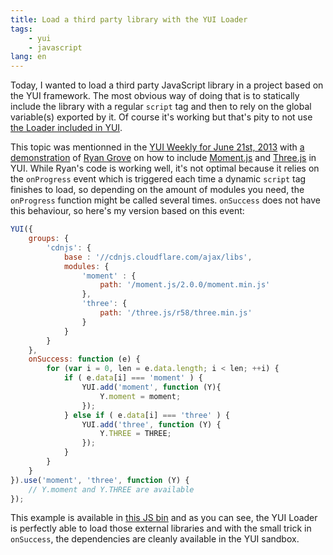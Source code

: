 ```yaml
---
title: Load a third party library with the YUI Loader
tags:
    - yui
    - javascript
lang: en
---
```


Today, I wanted to load a third party JavaScript library in a project based on
the YUI framework. The most obvious way of doing that is to statically include the
library with a regular `script` tag and then to rely on the global variable(s)
exported by it. Of course it's working but that's pity to not use [the Loader
included in YUI](http://yuilibrary.com/yui/docs/yui/loader.html).

This topic was mentionned in the [YUI Weekly for June 21st,
2013](http://www.yuiblog.com/blog/2013/06/21/yui-weekly-for-june-21st-2013/)
with [a demonstration](http://jsbin.com/akevej/3/edit) of [Ryan
Grove](http://wonko.com/) on how to include [Moment.js](http://momentjs.com/)
and [Three.js](http://threejs.org/) in YUI. While Ryan's code is working well,
it's not optimal because it relies on the `onProgress` event which is triggered
each time a dynamic `script` tag finishes to load, so depending on the amount of
modules you need, the `onProgress` function might be called several times.
`onSuccess` does not have this behaviour, so here's my version based on this
event:

```javascript
YUI({
    groups: {
        'cdnjs': {
            base : '//cdnjs.cloudflare.com/ajax/libs',
            modules: {
                'moment' : {
                    path: '/moment.js/2.0.0/moment.min.js'
                },
                'three': {
                    path: '/three.js/r58/three.min.js'
                }
            }
        }
    },
    onSuccess: function (e) {      
        for (var i = 0, len = e.data.length; i < len; ++i) {
            if ( e.data[i] === 'moment' ) {
                YUI.add('moment', function (Y){
                    Y.moment = moment;
                });
            } else if ( e.data[i] === 'three' ) {
                YUI.add('three', function (Y) {
                    Y.THREE = THREE;
                });
            }
        }
    }
}).use('moment', 'three', function (Y) {
    // Y.moment and Y.THREE are available
});
```

This example is available in [this JS bin](http://jsbin.com/inoyuf/2/edit) and
as you can see, the YUI Loader is perfectly able to load those external
libraries and with the small trick in `onSuccess`, the dependencies are cleanly
available in the YUI sandbox.
